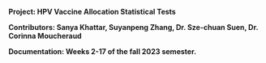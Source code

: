 **Project: HPV Vaccine Allocation Statistical Tests**

**Contributors: Sanya Khattar, Suyanpeng Zhang, Dr. Sze-chuan Suen, Dr. Corinna Moucheraud**

**Documentation: Weeks 2-17 of the fall 2023 semester.**
